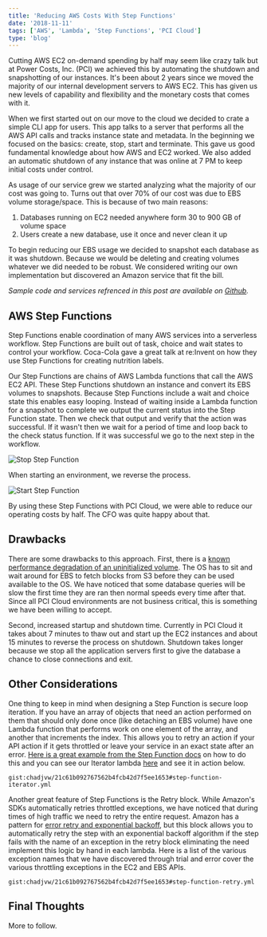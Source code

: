 ```yaml
---
title: 'Reducing AWS Costs With Step Functions'
date: '2018-11-11'
tags: ['AWS', 'Lambda', 'Step Functions', 'PCI Cloud']
type: 'blog'
---
```

<!---
Before anything: 70% ebs, 30% instance, 0% snapshot
Before os snapshot: 55% ebs, 43% instance, 2% snapshot
After os snapshot: 25% ebs, 67% instanc, 8% snapshot
--->

Cutting AWS EC2 on-demand spending by half may seem like crazy talk but at Power Costs, Inc. (PCI) we achieved this by
automating the shutdown and snapshotting of our instances. It's been about 2 years since we moved the majority of our
internal development servers to AWS EC2. This has given us new levels of capability and flexibility and the monetary
costs that comes with it.

When we first started out on our move to the cloud we decided to crate a simple CLI app for users. This app talks to a
server that performs all the AWS API calls and tracks instance state and metadata. In the beginning we focused on the
basics: create, stop, start and terminate. This gave us good fundamental knowledge about how AWS and EC2 worked. We also
added an automatic shutdown of any instance that was online at 7 PM to keep initial costs under control.

As usage of our service grew we started analyzing what the majority of our cost was going to. Turns out that over 70% of
our cost was due to EBS volume storage/space. This is because of two main reasons:

1. Databases running on EC2 needed anywhere form 30 to 900 GB of volume space
2. Users create a new database, use it once and never clean it up

To begin reducing our EBS usage we decided to snapshot each database as it was shutdown. Because we would be deleting
and creating volumes whatever we did needed to be robust. We considered writing our own implementation but discovered an
Amazon service that fit the bill.

_Sample code and services refrenced in this post are available on
[Github](https://github.com/powercosts/ebs-sf-example)._

## AWS Step Functions

Step Functions enable coordination of many AWS services into a serverless workflow. Step Functions are built out of
task, choice and wait states to control your workflow. Coca-Cola gave a great talk at re:Invent on how they use Step
Functions for creating nutrition labels.

Our Step Functions are chains of AWS Lambda functions that call the AWS EC2 API. These Step Functions shutdown an
instance and convert its EBS volumes to snapshots. Because Step Functions include a wait and choice state this enables
easy looping. Instead of waiting inside a Lambda function for a snapshot to complete we output the current status into
the Step Function state. Then we check that output and verify that the action was successful. If it wasn't then we wait
for a period of time and loop back to the check status function. If it was successful we go to the next step in the
workflow.

![Stop Step Function](stop-step-function.png)

When starting an environment, we reverse the process.

![Start Step Function](start-step-function.png)

By using these Step Functions with PCI Cloud, we were able to reduce our operating costs by half. The CFO was quite
happy about that.

## Drawbacks

There are some drawbacks to this approach. First, there is a [known performance degradation of an uninitialized
volume](https://docs.aws.amazon.com/AWSEC2/latest/UserGuide/ebs-initialize.html). The OS has to sit and wait around for
EBS to fetch blocks from S3 before they can be used available to the OS. We have noticed that some database queries will be
slow the first time they are ran then normal speeds every time after that. Since all PCI Cloud environments are not
business critical, this is something we have been willing to accept.

Second, increased startup and shutdown time. Currently in PCI Cloud it takes about 7 minutes to thaw out and start up
the EC2 instances and about 15 minutes to reverse the process on shutdown. Shutdown takes longer because we stop all
the application servers first to give the database a chance to close connections and exit.

## Other Considerations

One thing to keep in mind when designing a Step Function is secure loop iteration. If you have an array of objects that
need an action performed on them that should only done once (like detaching an EBS volume) have one Lambda
function that performs work on one element of the array, and another that increments the index.
This allows you to retry an action if your API action if it gets throttled or leave your service in an exact
state after an error. [Here is a great example from the Step Function
docs](https://docs.aws.amazon.com/step-functions/latest/dg/tutorial-create-iterate-pattern-section.html#create-iterate-pattern-step-1)
on how to do this and you can see our Iterator lambda
[here](https://github.com/powercosts/ebs-sf-example/blob/master/src/functions/iterate.ts) and see it in action below.

`gist:chadjvw/21c61b092767562b4fcb42d7f5ee1653#step-function-iterator.yml`

Another great feature of Step Functions is the Retry block. While Amazon's SDKs automatically retries throttled
exceptions, we have noticed that during times of high traffic we need to retry the entire request. Amazon has a pattern
for [error retry and exponential backoff](https://docs.aws.amazon.com/general/latest/gr/api-retries.html), but this
block allows you to automatically retry the step with an exponential backoff algorithm if the step fails with the name
of an exception in the retry block eliminating the need implement this logic by hand in each lambda. Here is a list of
the various exception names that we have discovered through trial and error cover the various throttling exceptions in
the EC2 and EBS APIs.

`gist:chadjvw/21c61b092767562b4fcb42d7f5ee1653#step-function-retry.yml`

## Final Thoughts

More to follow.